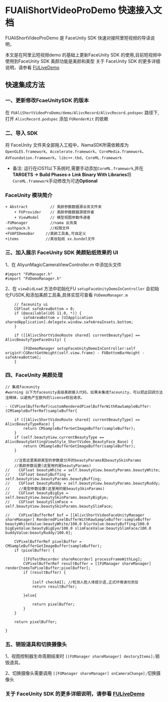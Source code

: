 # FUAliShortVideoProDemo 快速接入文档

FUAliShortVideoProDemo 是 FaceUnity SDK 快速对接阿里短视频的导读说明，

本文是在阿里云短视频demo 的基础上更新FaceUnity SDK 的使用,目前短视频中使用到FaceUnity SDK 美颜功能是美颜和美型 关于 FaceUnity SDK 的更多详细说明，请参看 [FULiveDemo](https://github.com/Faceunity/FULiveDemo)


## 快速集成方法

### 一、更新修改FcaeUnitySDK 的版本

在 `FUAliShortVideoProDemo/demo/AlivcRecord/AlivcRecord.podspec` 路径下,打开 `AlivcRecord.podspec` 添加 `FURenderKit` 的依赖

### 二、导入 SDK

将  FaceUnity  文件夹全部拖入工程中，NamaSDK所需依赖库为 `OpenGLES.framework`、`Accelerate.framework`、`CoreMedia.framework`、`AVFoundation.framework`、`libc++.tbd`、`CoreML.framework`

- 备注: 运行在iOS11以下系统时,需要手动添加`CoreML.framework`,并在**TARGETS -> Build Phases-> Link Binary With Libraries**将`CoreML.framework`手动修改为可选**Optional**

### FaceUnity 模块简介

```objc
+ Abstract          // 美颜参数数据源业务文件夹
    + FUProvider    // 美颜参数数据源提供者
    + ViewModel     // 模型视图参数传递者
-FUManager          //nama 业务类
-authpack.h         //权限文件  
+FUAPIDemoBar     //美颜工具条,可自定义
+items            //美妆贴纸 xx.bundel文件

```

### 三、加入展示 FaceUnity SDK 美颜贴纸效果的  UI
1、在 AliyunMagicCameraViewController.m  中添加头文件
```objc
#import "FUManager.h"
#import "FUDemoManager.h"
```

2、在 `viewDidLoad` 方法中初始化FU `setupFaceUnityDemoInController` 会初始化FUSDK,和添加美颜工具条,具体实现可查看 `FUDemoManager.m`
```objc
    // faceunity ui
    CGFloat safeAreaBottom = 0;
    if (@available(iOS 11.0, *)) {
        safeAreaBottom = [UIApplication sharedApplication].delegate.window.safeAreaInsets.bottom;
    }
    
    if ([[AlivcShortVideoRoute shared] currentBeautyType] == AlivcBeautyTypeFaceUnity) {
    
        [FUDemoManager setupFaceUnityDemoInController:self originY:CGRectGetHeight(self.view.frame) - FUBottomBarHeight - safeAreaBottom];
    }
```

### 四、FaceUnity 美颜处理

```objc
// 集成faceunity
#warning 以下为faceunity高级美颜接入代码，如果未集成faceunity，可以把此回调方法注释掉，以避免产生额外的license校验请求。

- (CVPixelBufferRef)customRenderedPixelBufferWithRawSampleBuffer:(CMSampleBufferRef)sampleBuffer{
    
    if ([[AlivcShortVideoRoute shared] currentBeautyType] == AlivcBeautyTypeRace) {
        return CMSampleBufferGetImageBuffer(sampleBuffer);
    }
    if (self.beautyView.currentBeautyType == AlivcBeautySettingViewStyle_ShortVideo_BeautyFace_Base) {
        return CMSampleBufferGetImageBuffer(sampleBuffer);
    }
    
    //注意这里美颜美型的参数是分开的beautyParams和beautySkinParams
    //美颜参数设置(这里用的是beautyParams)
//    CGFloat beautyWhite = self.beautyView.beautyParams.beautyWhite;
//    CGFloat beautyBuffing = self.beautyView.beautyParams.beautyBuffing;
//    CGFloat beautyRuddy = self.beautyView.beautyParams.beautyRuddy;
//    //美型参数设置(这里用的是beautySkinParams)
//    CGFloat beautyBigEye = self.beautyView.beautySkinParams.beautyBigEye;
//    CGFloat beautySlimFace = self.beautyView.beautySkinParams.beautySlimFace;
    
//    CVPixelBufferRef buf = [[AlivcShortVideoFaceUnityManager shareManager] RenderedPixelBufferWithRawSampleBuffer:sampleBuffer beautyWhiteValue:beautyWhite/100.0 blurValue:beautyBuffing/100.0 bigEyeValue:beautyBigEye/100.0 slimFaceValue:beautySlimFace/100.0 buddyValue:beautyRuddy/100.0];

    CVPixelBufferRef pixelBuffer = CMSampleBufferGetImageBuffer(sampleBuffer);
    if (pixelBuffer) {

        [[FUTestRecorder shareRecorder] processFrameWithLog];
        CVPixelBufferRef resultBuffer = [[FUManager shareManager] renderItemsToPixelBuffer:pixelBuffer];
        if (resultBuffer) {
        
            [self checkAI]; //检测人脸人体提示语,正式环境请勿添加
            return resultBuffer;
            
        }else{
            
            return pixelBuffer;
        }
    }
    
    return pixelBuffer;
    
}
```

### 五、销毁道具和切换摄像头

1、视图控制器生命周期结束时 `[[FUManager shareManager] destoryItems];`销毁道具。

2、切换摄像头需要调用 `[[FUManager shareManager] onCameraChange];`切换摄像头

### 关于 FaceUnity SDK 的更多详细说明，请参看 [FULiveDemo](https://github.com/Faceunity/FULiveDemo)
